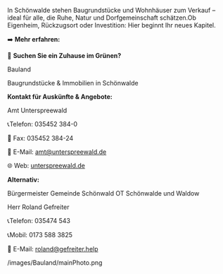 
<!-- INTRO_TEXT_START -->
In Schönwalde stehen Baugrundstücke und Wohnhäuser zum Verkauf – ideal für alle, die Ruhe, Natur und Dorfgemeinschaft schätzen.Ob Eigenheim, Rückzugsort oder Investition: Hier beginnt Ihr neues Kapitel.

➡️ **Mehr erfahren:**
<!-- INTRO_TEXT_END -->

<!-- SEPARATE_TEXT_START -->
🏡 **Suchen Sie ein Zuhause im Grünen?**
<!-- SEPARATE_TEXT_END -->

<!-- BAULAND_NAME_START --> 
Bauland
<!-- BAULAND_NAME_END -->

<!-- BAULAND_SLOGAN_START -->
Baugrundstücke & Immobilien in Schönwalde
<!-- BAULAND_SLOGAN_END -->

<!-- BAULAND_TEXT_START -->
 **Kontakt für Auskünfte & Angebote:** 

Amt Unterspreewald 

📞Telefon: 035452 384-0   

📠 Fax: 035452 384-24   

📧 E-Mail: amt@unterspreewald.de   

🌐 Web: [unterspreewald.de](https://www.unterspreewald.de/)  

**Alternativ:** 

Bürgermeister Gemeinde Schönwald OT Schönwalde und Waldow  

Herr Roland Gefreiter 

📞Telefon: 035474 543  

📞Mobil: 0173 588 3825  

📧 E-Mail: roland@gefreiter.help  

<!-- BAULAND_TEXT_END -->
<!-- BAULAND_PHOTO_START -->
/images/Bauland/mainPhoto.png
<!-- BAULAND_PHOTO_END -->